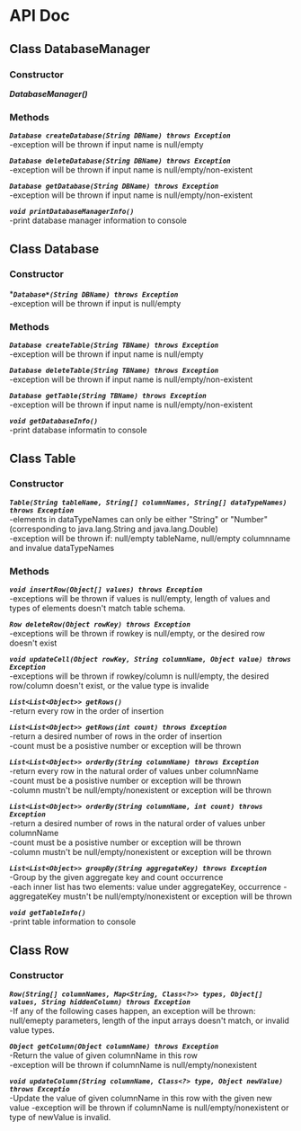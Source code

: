 # API Doc

## **Class DatabaseManager**
### Constructor
****DatabaseManager*()***

### Methods
***`Database createDatabase(String DBName) throws Exception`*** <br/>
-exception will be thrown if input name is null/empty
  
***`Database deleteDatabase(String DBName) throws Exception`*** <br/>
-exception will be thrown if input name is null/empty/non-existent

***`Database getDatabase(String DBName) throws Exception`*** <br/>
-exception will be thrown if input name is null/empty/non-existent

***`void printDatabaseManagerInfo()`*** <br/>
-print database manager information to console

## **Class Database**
### **Constructor**
****`Database*(String DBName) throws Exception`*** <br/>
-exception will be thrown if input is null/empty

### **Methods**
***`Database createTable(String TBName) throws Exception`*** <br/>
-exception will be thrown if input name is null/empty
  
***`Database deleteTable(String TBName) throws Exception`*** <br/>
-exception will be thrown if input name is null/empty/non-existent

***`Database getTable(String TBName) throws Exception`*** <br/>
-exception will be thrown if input name is null/empty/non-existent

***`void getDatabaseInfo()`*** <br/>
-print database informatin to console


## **Class Table**
### **Constructor**
***`Table(String tableName, String[] columnNames, String[] dataTypeNames) throws Exception`*** <br/>
-elements in dataTypeNames can only be either "String" or "Number" (corresponding to java.lang.String and java.lang.Double) <br/>
-exception will be thrown if: null/empty tableName, null/empty columnname and invalue dataTypeNames <br/>

### **Methods**
***`void insertRow(Object[] values) throws Exception`*** <br/>
-exceptions will be thrown if values is null/empty, length of values and types of elements doesn't match table schema. <br/>

***`Row deleteRow(Object rowKey) throws Exception`*** <br/>
-exceptions will be thrown if rowkey is null/empty, or the desired row doesn't exist<br/> 

***`void updateCell(Object rowKey, String columnName, Object value) throws Exception`*** <br/>
-exceptions will be thrown if rowkey/column is null/empty, the desired row/column doesn't exist, or the value type is invalide<br/> 


***`List<List<Object>> getRows()`*** <br/>
-return every row in the order of insertion <br/>

***`List<List<Object>> getRows(int count) throws Exception`*** <br/>
-return a desired number of rows in the order of insertion<br/>
-count must be a posistive number or exception will be thrown <br/>

***`List<List<Object>> orderBy(String columnName) throws Exception`*** <br/>
-return every row in the natural order of values unber columnName<br/>
-count must be a posistive number or exception will be thrown <br/>
-column mustn't be null/empty/nonexistent or exception will be thrown <br/>

***`List<List<Object>> orderBy(String columnName, int count) throws Exception`*** <br/>
-return a desired number of rows in the natural order of values unber columnName<br/>
-count must be a posistive number or exception will be thrown <br/>
-column mustn't be null/empty/nonexistent or exception will be thrown <br/>

***`List<List<Object>> groupBy(String aggregateKey) throws Exception`*** <br/>
-Group by the given aggregate key and count occurrence<br/>
-each inner list has two elements: value under aggregateKey, occurrence
-aggregateKey mustn't be null/empty/nonexistent or exception will be thrown <br/>

***`void getTableInfo()`*** <br/>
-print table information to console<br/>

## **Class Row**
### **Constructor**
***`Row(String[] columnNames, Map<String, Class<?>> types, Object[] values, String hiddenColumn) throws Exception`*** <br/>
-If any of the following cases happen, an exception will be thrown: null/emepty parameters, length of the input arrays doesn't match, or invalid value types. <br/>

***`Object getColumn(Object columnName) throws Exception`*** <br/>
-Return the value of given columnName in this row <br/>
-exception will be thrown if columnName is null/empty/nonexistent <br/>

***`void updateColumn(String columnName, Class<?> type, Object newValue) throws Exceptio`*** <br/>
-Update the value of given columnName in this row with the given new value
-exception will be thrown if columnName is null/empty/nonexistent or type of newValue is invalid.





